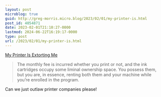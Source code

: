 ```yaml
---
layout: post
microblog: true
guid: http://greg-morris.micro.blog/2023/02/01/my-printer-is.html
post_id: 4054871
date: 2023-02-01T21:10:27-0000
lastmod: 2024-06-22T16:19:17-0000
type: post
url: /2023/02/01/my-printer-is.html
---
```

[My Printer Is Extorting Me](https://www.theatlantic.com/technology/archive/2023/02/home-printer-digital-rights-management-hp-instant-ink-subscription/672913/)

> The monthly fee is incurred whether you print or not, and the ink cartridges occupy some liminal ownership space. You possess them, but you are, in essence, renting both them and your machine while you’re enrolled in the program.

Can we just outlaw printer companies please! 
